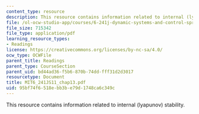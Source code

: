 ```yaml
---
content_type: resource
description: This resource contains information related to internal (lyapunov) stability.
file: /ol-ocw-studio-app/courses/6-241j-dynamic-systems-and-control-spring-2011/95bf74f6518ebb3be79d1748ca6c349c_MIT6_241JS11_chap13.pdf
file_size: 715342
file_type: application/pdf
learning_resource_types:
- Readings
license: https://creativecommons.org/licenses/by-nc-sa/4.0/
ocw_type: OCWFile
parent_title: Readings
parent_type: CourseSection
parent_uid: bd44ad36-f5b6-870b-74dd-fff31d2d3017
resourcetype: Document
title: MIT6_241JS11_chap13.pdf
uid: 95bf74f6-518e-bb3b-e79d-1748ca6c349c
---
```

This resource contains information related to internal (lyapunov) stability.